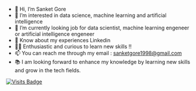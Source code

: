 - 👋 Hi, I’m Sanket Gore
- 👀 I’m interested in data science, machine learning and artificial intelligence
- 🌱 I’m currently looking job for data scientist, machine learning engeneer or artificial intelligence engeneer
- 📄 Know about my experiences Linkedin
- 👨‍💻 Enthusiastic and curious to learn new skills !!
- 📫 You can reach me through my email : sanketgore1998@gmail.com 
- 📚 I am looking forward to enhance my knowledge by learning new skills and grow in the tech fields.


[![Visits Badge](https://badges.pufler.dev/visits/braydoncoyer/braydoncoyer)](https:braydoncoyer.dev)
<!---


- 💞️ I’m looking to collaborate on ...
- 📫 How to reach me ...
https://bio.link/sanketgore


SanketGore10/SanketGore10 is a ✨ special ✨ repository because its `README.md` (this file) appears on your GitHub profile.
You can click the Preview link to take a look at your changes.
--->
